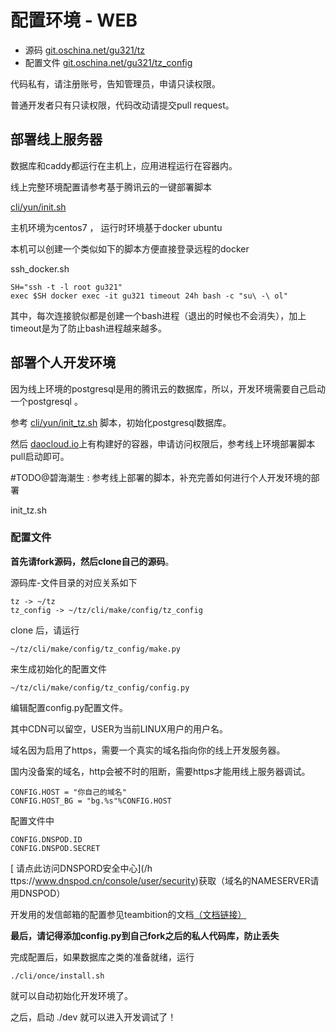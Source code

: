 # 配置环境 - WEB


* 源码 [git.oschina.net/gu321/tz](http://git.oschina.net/gu321/tz)
* 配置文件 [git.oschina.net/gu321/tz_config](http://git.oschina.net/gu321/tz_config)

代码私有，请注册账号，告知管理员，申请只读权限。

普通开发者只有只读权限，代码改动请提交pull request。



## 部署线上服务器

数据库和caddy都运行在主机上，应用进程运行在容器内。

线上完整环境配置请参考基于腾讯云的一键部署脚本 

[cli/yun/init.sh](http://git.oschina.net/gu321/tz/blob/master/cli/yun/init.sh)

主机环境为centos7 ， 运行时环境基于docker ubuntu

本机可以创建一个类似如下的脚本方便直接登录远程的docker


ssh_docker.sh

```
SH="ssh -t -l root gu321"
exec $SH docker exec -it gu321 timeout 24h bash -c "su\ -\ ol"
```

其中，每次连接貌似都是创建一个bash进程（退出的时候也不会消失），加上timeout是为了防止bash进程越来越多。


## 部署个人开发环境

因为线上环境的postgresql是用的腾讯云的数据库，所以，开发环境需要自己启动一个postgresql 。

参考 [cli/yun/init_tz.sh](http://git.oschina.net/gu321/tz/blob/master/cli/yun/init_tz.sh) 脚本，初始化postgresql数据库。

然后 [daocloud.io](https://dashboard.daocloud.io/orgs/vcwatch/build-flows/bba47cb4-13d4-4720-8790-f9926aa7eeb9)上有构建好的容器，申请访问权限后，参考线上环境部署脚本pull启动即可。

#TODO@碧海潮生 : 参考线上部署的脚本，补充完善如何进行个人开发环境的部署

init_tz.sh

### 配置文件

**首先请fork源码，然后clone自己的源码**。

源码库-文件目录的对应关系如下

```
tz -> ~/tz
tz_config -> ~/tz/cli/make/config/tz_config
```


clone 后，请运行

```
~/tz/cli/make/config/tz_config/make.py

```


来生成初始化的配置文件


```
~/tz/cli/make/config/tz_config/config.py

```


编辑配置config.py配置文件。

其中CDN可以留空，USER为当前LINUX用户的用户名。

域名因为启用了https，需要一个真实的域名指向你的线上开发服务器。

国内没备案的域名，http会被不时的阻断，需要https才能用线上服务器调试。

```
CONFIG.HOST = "你自己的域名"
CONFIG.HOST_BG = "bg.%s"%CONFIG.HOST

```

配置文件中

```
CONFIG.DNSPOD.ID
CONFIG.DNSPOD.SECRET
```

[
请点此访问DNSPORD安全中心](/h ttps://www.dnspod.cn/console/user/security)获取（域名的NAMESERVER请用DNSPOD）



开发用的发信邮箱的配置参见teambition的文档[（文档链接）
](https://www.teambition.com/project/598a920df8ca884016a5a8bc/posts)


**最后，请记得添加config.py到自己fork之后的私人代码库，防止丢失**

完成配置后，如果数据库之类的准备就绪，运行

```
./cli/once/install.sh
```


就可以自动初始化开发环境了。

之后，启动 ./dev 就可以进入开发调试了！


